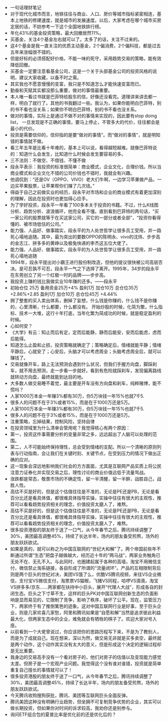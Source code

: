 - 一句话理财笔记
- 对于现代化城市而言，地铁往往与商业、人口、房价等城市指标紧密相连，基本上地铁的修建速度，就是城市的发展速度。以后，大家考虑在哪个城市买房定居的话，不妨参考一下这个全国地铁排行榜。
- 年化43%的基金投资策略，最大回撤居然11%。
- 买基金，关注4个基金左右就可以了。太多了的话，关注不过来的。
- 这4个基金是我一直关注的优质主动基金，2个偏消费，2个偏科技，都是过去五年来涨幅很不错的。
- 但是好标的必须搭配好价格，不能一味的死守，采用趋势交易的策略，能有效降低回撤。
- 买基金一定要注意看基金公司，这是一个关于头部基金公司的投资风格的说明，建议大家收藏，以备不时之需。
- 其实我也不愿意慢慢的变富，我只是不知道怎么才能快速变富而已。
- 勤奋和天赋其实都没那么重要，做对的事情最重要。
- 本人唯一看过书就是巴菲特给股东的信，好像还没看完。道理讲来讲去都一样，明白了就行了。其他的书我翻过一些。我认为，如果你能明白巴菲特，别的书不看也没关系；如果你不明白巴菲特，别的书不看也没关系。
- 做对的事情，实际上是通过不做不对的事情来实现的，因此要有stop doing list， 一旦发现是不正确的事情，要马上停止，不管多大的代价，往往都会是最小的代价。
- 投资是需要信仰的，信仰指的是要“做对的事情”。而“做对的事情”，就是明知错的事情就不做。
- 看三年五年是比看十年难的，基本上可以说，看得越短越难。就像巴菲特说的：知道什么会发生，比知道什么时候会发生要容易的多。
- 三不法则：不做空、不借钱、不懂不做
- 段永平表示：我投资的标准很简单：商业模式，企业文化，合理价钱。所以当商业模式和企业文化不错的公司价钱也不错时，我就会有兴趣。
- 他调侃到：“还是OV（OPPO、VIVO）老大们牛啊，一边学习苹果做产品，一边买苹果股票，让苹果帮你们赚了几次钱。”
- 得益于自己之前做实业的经历，段永平对市场和企业的商业模式有着更加深刻的理解，因此在投资时也更加得心应手。
- 为了学好投资，段永平一年看了100多本关于投资的书籍。不过，什么K线图分析、趋势分析、波浪循环，他完全看不懂。直到看到巴菲特的两句话，“买一家公司的股票就等于在买这家公司，买它的一部分或者全部”，“投资你看得懂的、被市场低估的公司。”
- 能力强、人品好、做事踏实，段永平的为人处世哲学让很多员工受用，并一路死心塌地追随。其中，最为突出的要数OPPO的陈明永、vivo的沈炜、步步高的金志江、拼多多的黄峥以及极兔快递的李杰这五位大佬了。
- 能力强、人品好、做事踏实，段永平的为人处世哲学让很多员工受用，并一路死心塌地追随
- 1994年，段永平提出对小霸王进行股份制改造，但他的提议很快被公司高层否决。是可忍孰不可忍，段永平一气之下选择了离开。1995年，34岁的段永平在东莞创立了另一个红极一时的品牌——步步高。
- 我投资上赚的钱比我做实业10年赚的还多。——段永平
- 初始仓位 25万 备用资金25万+4% 盈利1万 加仓10万 总仓位35万 +2.86%+2.85 盈利1万 加仓10万 总仓位45万 +4.44%
- 拥了整套的买入卖出体系，删掉了妄想，什么钱是你赚的，什么钱不是你赚的，心里清晰，什么都要，什么都没有。 开始炒股的时候，化简为繁，什么指标、技术一大堆，这行十年打底，当年化繁为简成功的时候，就是稳定盈利的时候。
- 心如何安？
- 《大学》有云：知止而后有定，定而后能静，静而后能安，安而后能虑，虑而后能得。
- 知道怎么止盈和止损，投资策略就确定了；策略确定后，情绪就能平静；情绪平静后，心就安了；心安后，头脑才可以考虑周全；头脑考虑周全后，就可以赚钱了。
- 交易就像开车，路上无法预测会遇到什么状况，但我们手握方向盘，脚踩刹车，就不用去预测，走一步看一步就好。看到有危险就踩刹车，发现偏离路线就转动方向盘，最终就能到达目的地。
- 大多数人做交易睡不着觉，最主要是开车没有方向盘和刹车，纯粹赌博，能不慌吗？
- 人家1000万本金一年赚3%都有30万，你5万块钱一年15%也就7千5.
- 很多人的问题不在于3%或者15%，而是在于1000万还是5万。
- 人家1000万本金一年赚3%都有30万，你5万块钱一年15%也就7千5.
- 很多人的问题不在于3%或者15%，而是在于1000万还是5万。
- 注重策略，忘掉结果，控制风险，坚持自律
- 在投资领域里为什么清单会管用呢？我觉得核心有两个原因：
- 第一，投资这件事需要分析的变量非常之多，远远超出了人脑可以处理的范围。
- 第二，人不可能始终保持理性，总会受到情绪的支配。所以一个清晰的原则列表与行动指南，会让我们在关键时刻、关键节点，在受到压力的情况下做出正确的应对。
- 这一现象会深远地影响我们社会的方方面面，尤其是互联网产品实质上将公民注意力证券化并实现交易之后，理性讨论的商业价值远低于流量骂战。
- 涨跌都是常态，敬畏市场的不确定性，留一半清醒，留一半醉，战胜自己，战胜人性。
- 高估不买是好的，但是这个估值往往是不准的，无论是PE还是PB，无论是看百分比还是看具体值，都很难具体指导实操，实操中往往有很大的主观性，推荐可以看看趋势投资相关的理念，价值投资太磨人了，难熬。
- 高估不买是好的，但是这个估值往往是不准的，无论是PE还是PB，无论是看百分比还是看具体值，都很难具体指导实操，实操中往往有很大的主观性，推荐可以看看趋势投资相关的理念，价值投资太磨人了，难熬。
- 很多投资港股的朋友终于送了一口气，从今年春节之后，腾讯持续调整了30%，美团最高调整45%，持续了长达半年，场内的朋友备受煎熬，场外的朋友跃跃欲试。
- 如果是真的，就可以称之为中国互联网的“世纪大和解”了。两个帝国前些年不断通过所谓“生态”把盘子越做越大，经历近十年的“两马战”，两家业务触角已无处不在、无孔不入。与此同时，也圈建起属于各种的高墙，淘宝不用微信支付，微信禁止淘系链接，各自形成了所谓的“流量闭环”。产品的互相限制背后则是两个巨头的世纪对决，美团VS饿了么，优酷VS腾讯视频，来往VS企业微信，支付宝VS微信支付，淘票票VS猫眼，飞猪VS同程，哈啰VS滴滴，淘宝VS拼多多/京东……两家都在扶持中小巨头，展开“代理人大战”，形成各自的封闭生态。巨头之下寸草不生，这样的巨头PK对中国互联网创新生态的负面影响是显而易见的，它限制了竞争，影响了秩序，破坏了公平。现在，监管压力下，两家终于有了推倒篱笆的迹象。这对中国互联网行业是好事，至于巨头企业，则是几家欢喜几家愁，阿里和腾讯如果是“自愿和解”当然是追求彼此利益最大化，但两家生态中的企业，难免就会有牺牲的棋子了。欢迎大家对号入座。
- 以前看到一个大佬曾说过，你应该把你的思路历程写下来，不是为了教别人，而是为了成就自己。现在想来，深以为然，做交易无非就是买多卖空，最终就是两个动作，这个动作其实没有太大的意义，但是形成这个决定的逻辑过程却是无比重要。
- 我身边的交易高手没有一个看对房子的，他们对房子的估值以及变现能力感觉太差。但房子是一个宏观产业问题。我觉得这个没有谁对谁错，投资就是简单重复自己擅长的事情就可以了！
- 很多投资港股的朋友终于送了一口气，从今年春节之后，腾讯持续调整了30%，美团最高调整45%，持续了长达半年，场内的朋友备受煎熬，场外的朋友跃跃欲试。
- 今天腾讯收购搜狗获批，腾讯、美团等互联网巨头全面反弹。
- 腾讯美团这种没有明确行业趋势，但坐拥不可复制竞争优势的企业，其实可以做长期投资，但如果你对时间的诉求较高，我劝你还是别参与。
- 询问ETF组合包的夏普比率是优化前的还是优化后的？